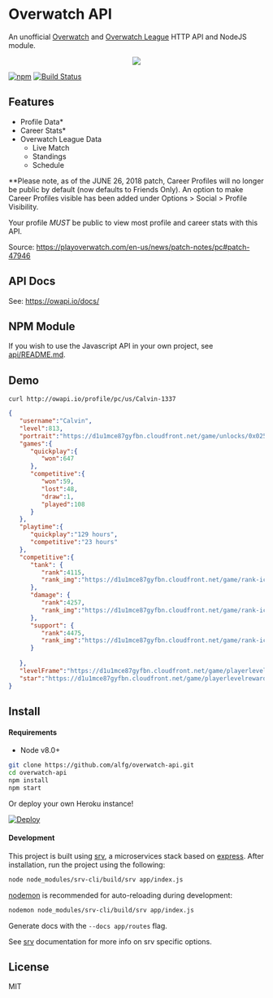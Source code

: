 # Overwatch API
An unofficial [Overwatch](https://playoverwatch.com) and [Overwatch League](https://overwatchleague.com) HTTP API and NodeJS module.

<p align=center><img src="overwatch.jpg"></img></p>

[![npm](https://img.shields.io/npm/v/overwatch-api.svg)](https://www.npmjs.com/package/overwatch-api)
[![Build Status](https://travis-ci.org/alfg/overwatch-api.svg?branch=master)](https://travis-ci.org/alfg/overwatch-api)

## Features
* Profile Data*
* Career Stats*
* Overwatch League Data
  * Live Match
  * Standings
  * Schedule

**Please note, as of the JUNE 26, 2018 patch, Career Profiles will no longer be public by default (now defaults to Friends Only). An option to make Career Profiles visible has been added under Options > Social > Profile Visibility. 

Your profile *MUST* be public to view most profile and career stats with this API.

Source: https://playoverwatch.com/en-us/news/patch-notes/pc#patch-47946

## API Docs
See: https://owapi.io/docs/

## NPM Module
If you wish to use the Javascript API in your own project, see [api/README.md](api/README.md).

## Demo

```
curl http://owapi.io/profile/pc/us/Calvin-1337
```
```json
{
   "username":"Calvin",
   "level":813,
   "portrait":"https://d1u1mce87gyfbn.cloudfront.net/game/unlocks/0x0250000000000EF7.png",
   "games":{
      "quickplay":{
         "won":647
      },
      "competitive":{
         "won":59,
         "lost":48,
         "draw":1,
         "played":108
      }
   },
   "playtime":{
      "quickplay":"129 hours",
      "competitive":"23 hours"
   },
   "competitive":{
      "tank": {
         "rank":4115,
         "rank_img":"https://d1u1mce87gyfbn.cloudfront.net/game/rank-icons/season-2/rank-7.png"
      },
      "damage": {
         "rank":4257,
         "rank_img":"https://d1u1mce87gyfbn.cloudfront.net/game/rank-icons/season-2/rank-7.png"
      },
      "support": {
         "rank":4475,
         "rank_img":"https://d1u1mce87gyfbn.cloudfront.net/game/rank-icons/season-2/rank-7.png"
      }
      
   },
   "levelFrame":"https://d1u1mce87gyfbn.cloudfront.net/game/playerlevelrewards/0x025000000000096F_Border.png",
   "star":"https://d1u1mce87gyfbn.cloudfront.net/game/playerlevelrewards/0x025000000000096F_Rank.png"
}
```

## Install

#### Requirements
* Node v8.0+

```bash
git clone https://github.com/alfg/overwatch-api.git
cd overwatch-api
npm install
npm start
```

Or deploy your own Heroku instance!

[![Deploy](https://www.herokucdn.com/deploy/button.svg)](https://heroku.com/deploy?template=https://github.com/alfg/overwatch-api)

#### Development
This project is built using [srv](https://github.com/alfg/srv), a microservices stack based on [express](https://expressjs.com/). After installation, run the project using the following:

```bash
node node_modules/srv-cli/build/srv app/index.js
```

[nodemon](https://github.com/remy/nodemon) is recommended for auto-reloading during development:
```bash
nodemon node_modules/srv-cli/build/srv app/index.js
```

Generate docs with the `--docs app/routes` flag.

See [srv](https://github.com/alfg/srv) documentation for more info on srv specific options.

## License
MIT
